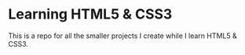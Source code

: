 # Learning HTML5 & CSS3

This is a repo for all the smaller projects I create while I learn HTML5 & CSS3.